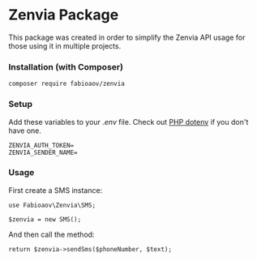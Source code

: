 # Zenvia Package

This package was created in order to simplify the Zenvia API usage for those using it in multiple projects.

### Installation (with Composer)

```
composer require fabioaov/zenvia
```

### Setup

Add these variables to your *.env* file. Check out [PHP dotenv](https://github.com/vlucas/phpdotenv) if you don't have one.
```
ZENVIA_AUTH_TOKEN=
ZENVIA_SENDER_NAME=
```

### Usage

First create a SMS instance:
```
use Fabioaov\Zenvia\SMS;

$zenvia = new SMS();
```
And then call the method:
```
return $zenvia->sendSms($phoneNumber, $text);
```
